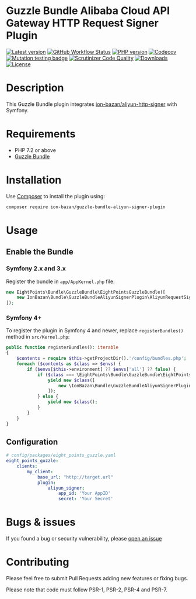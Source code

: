 # Guzzle Bundle Alibaba Cloud API Gateway HTTP Request Signer Plugin

[![Latest version](https://img.shields.io/packagist/v/ion-bazan/guzzle-bundle-aliyun-signer-plugin.svg)](https://packagist.org/packages/ion-bazan/guzzle-bundle-aliyun-signer-plugin)
[![GitHub Workflow Status](https://img.shields.io/github/workflow/status/IonBazan/GuzzleBundleAliyunSignerPlugin/Tests)](https://github.com/IonBazan/GuzzleBundleAliyunSignerPlugin/actions)
[![PHP version](https://img.shields.io/packagist/php-v/ion-bazan/guzzle-bundle-aliyun-signer-plugin.svg)](https://packagist.org/packages/ion-bazan/guzzle-bundle-aliyun-signer-plugin)
[![Codecov](https://img.shields.io/codecov/c/gh/IonBazan/GuzzleBundleAliyunSignerPlugin)](https://codecov.io/gh/IonBazan/GuzzleBundleAliyunSignerPlugin)
[![Mutation testing badge](https://img.shields.io/endpoint?style=flat&url=https%3A%2F%2Fbadge-api.stryker-mutator.io%2Fgithub.com%2FIonBazan%2FGuzzleBundleAliyunSignerPlugin%2Fmaster)](https://dashboard.stryker-mutator.io/reports/github.com/IonBazan/GuzzleBundleAliyunSignerPlugin/master)
[![Scrutinizer Code Quality](https://scrutinizer-ci.com/g/IonBazan/GuzzleBundleAliyunSignerPlugin/badges/quality-score.png?b=master)](https://scrutinizer-ci.com/g/IonBazan/GuzzleBundleAliyunSignerPlugin/?branch=master)
[![Downloads](https://img.shields.io/packagist/dt/ion-bazan/guzzle-bundle-aliyun-signer-plugin.svg)](https://packagist.org/packages/ion-bazan/guzzle-bundle-aliyun-signer-plugin)
[![License](https://img.shields.io/packagist/l/ion-bazan/guzzle-bundle-aliyun-signer-plugin.svg)](https://packagist.org/packages/ion-bazan/guzzle-bundle-aliyun-signer-plugin)

# Description

This Guzzle Bundle plugin integrates [ion-bazan/aliyun-http-signer](https://github.com/IonBazan/aliyun-http-signer) with Symfony.

# Requirements

 - PHP 7.2 or above
 - [Guzzle Bundle](https://github.com/8p/EightPointsGuzzleBundle)
 
# Installation

Use [Composer](https://getcomposer.org/) to install the plugin using:

```bash
composer require ion-bazan/guzzle-bundle-aliyun-signer-plugin
```

# Usage

## Enable the Bundle

### Symfony 2.x and 3.x

Register the bundle in `app/AppKernel.php` file:

```php
new EightPoints\Bundle\GuzzleBundle\EightPointsGuzzleBundle([
    new IonBazan\Bundle\GuzzleBundleAliyunSignerPlugin\AliyunRequestSignerPlugin(),
]);
```

### Symfony 4+

To register the plugin in Symfony 4 and newer, replace `registerBundles()` method in `src/Kernel.php`:

```php
public function registerBundles(): iterable
{
    $contents = require $this->getProjectDir().'/config/bundles.php';
    foreach ($contents as $class => $envs) {
        if ($envs[$this->environment] ?? $envs['all'] ?? false) {
            if ($class === \EightPoints\Bundle\GuzzleBundle\EightPointsGuzzleBundle::class) {
                yield new $class([
                    new \IonBazan\Bundle\GuzzleBundleAliyunSignerPlugin\AliyunRequestSignerPlugin(),
                ]);
            } else {
                yield new $class();
            }
        }
    }
}
```

## Configuration

```yaml
# config/packages/eight_points_guzzle.yaml
eight_points_guzzle:
    clients:
        my_client:
            base_url: "http://target.url"
            plugin:
                aliyun_signer:
                    app_id: 'Your AppID'
                    secret: 'Your Secret'
```

# Bugs & issues

If you found a bug or security vulnerability, please [open an issue](https://github.com/IonBazan/GuzzleBundleAliyunSignerPlugin/issues/new)

# Contributing

Please feel free to submit Pull Requests adding new features or fixing bugs.

Please note that code must follow PSR-1, PSR-2, PSR-4 and PSR-7.  
